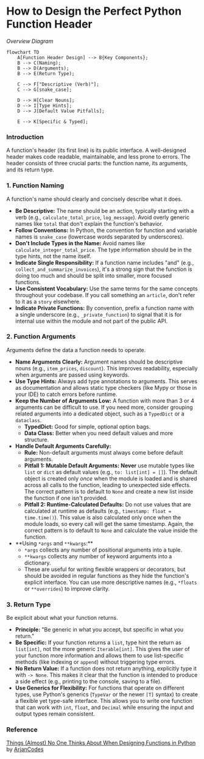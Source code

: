 # How to Design the Perfect Python Function Header

_Overview Diagram_

```mermaid
flowchart TD
    A[Function Header Design] --> B{Key Components};
    B --> C(Naming);
    B --> D(Arguments);
    B --> E(Return Type);

    C --> F["Descriptive (Verb)"];
    C --> G[snake_case];

    D --> H[Clear Nouns];
    D --> I[Type Hints];
    D --> J[Default Value Pitfalls];

    E --> K[Specific & Typed];
```

### Introduction

A function's header (its first line) is its public interface. A well-designed header makes code readable, maintainable, and less prone to errors. The header consists of three crucial parts: the function name, its arguments, and its return type.

### 1. Function Naming

A function's name should clearly and concisely describe what it does.

- **Be Descriptive:** The name should be an action, typically starting with a verb (e.g., `calculate_total_price`, `log_message`). Avoid overly generic names like `total` that don't explain the function's behavior.
- **Follow Conventions:** In Python, the convention for function and variable names is `snake_case` (lowercase words separated by underscores).
- **Don't Include Types in the Name:** Avoid names like `calculate_integer_total_price`. The type information should be in the type hints, not the name itself.
- **Indicate Single Responsibility:** If a function name includes "and" (e.g., `collect_and_summarize_invoices`), it's a strong sign that the function is doing too much and should be split into smaller, more focused functions.
- **Use Consistent Vocabulary:** Use the same terms for the same concepts throughout your codebase. If you call something an `article`, don't refer to it as a `story` elsewhere.
- **Indicate Private Functions:** By convention, prefix a function name with a single underscore (e.g., `_private_function`) to signal that it is for internal use within the module and not part of the public API.

### 2. Function Arguments

Arguments define the data a function needs to operate.

- **Name Arguments Clearly:** Argument names should be descriptive nouns (e.g., `item_prices`, `discount`). This improves readability, especially when arguments are passed using keywords.
- **Use Type Hints:** Always add type annotations to arguments. This serves as documentation and allows static type checkers (like Mypy or those in your IDE) to catch errors before runtime.
- **Keep the Number of Arguments Low:** A function with more than 3 or 4 arguments can be difficult to use. If you need more, consider grouping related arguments into a dedicated object, such as a `TypedDict` or a `dataclass`.
  - **TypedDict:** Good for simple, optional option bags.
  - **Data Class:** Better when you need default values and more structure.
- **Handle Default Arguments Carefully:**
  - **Rule:** Non-default arguments must always come before default arguments.
  - **Pitfall 1: Mutable Default Arguments:** **Never** use mutable types like `list` or `dict` as default values (e.g., `to: list[int] = []`). The default object is created only _once_ when the module is loaded and is shared across all calls to the function, leading to unexpected side effects. The correct pattern is to default to `None` and create a new list inside the function if one isn't provided.
  - **Pitfall 2: Runtime-Calculated Defaults:** Do not use values that are calculated at runtime as defaults (e.g., `timestamp: float = time.time()`). This value is also calculated only once when the module loads, so every call will get the same timestamp. Again, the correct pattern is to default to `None` and calculate the value inside the function.
- **Using `*args` and `**kwargs`:\*\*
  - `*args` collects any number of positional arguments into a tuple.
  - `**kwargs` collects any number of keyword arguments into a dictionary.
  - These are useful for writing flexible wrappers or decorators, but should be avoided in regular functions as they hide the function's explicit interface. You can use more descriptive names (e.g., `*floats` or `**overrides`) to improve clarity.

### 3. Return Type

Be explicit about what your function returns.

- **Principle:** "Be generic in what you accept, but specific in what you return."
- **Be Specific:** If your function returns a `list`, type hint the return as `list[int]`, not the more generic `Iterable[int]`. This gives the user of your function more information and allows them to use list-specific methods (like indexing or `append`) without triggering type errors.
- **No Return Value:** If a function does not return anything, explicitly type it with `-> None`. This makes it clear that the function is intended to produce a side effect (e.g., printing to the console, saving to a file).
- **Use Generics for Flexibility:** For functions that operate on different types, use Python's generics (`TypeVar` or the newer `[T]` syntax) to create a flexible yet type-safe interface. This allows you to write one function that can work with `int`, `float`, and `Decimal` while ensuring the input and output types remain consistent.

### Reference

[Things (Almost) No One Thinks About When Designing Functions in Python](https://www.youtube.com/watch?v=WI6CqykFbDc&t) by [ArjanCodes](https://www.youtube.com/@ArjanCodes)
